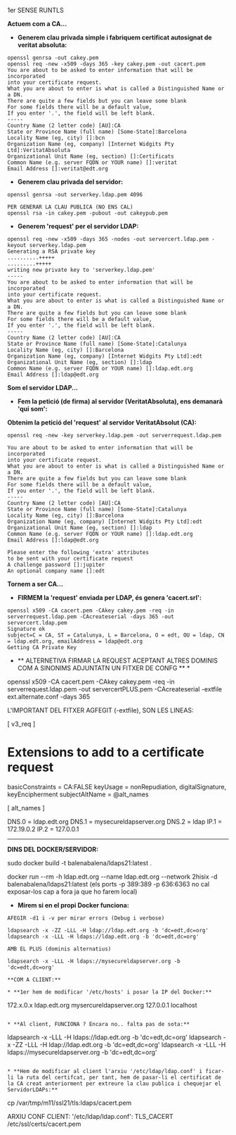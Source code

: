 
1er SENSE RUNTLS


**Actuem com a CA...**

* **Generem clau privada simple i fabriquem certificat autosignat de veritat absoluta:**
```
openssl genrsa -out cakey.pem
openssl req -new -x509 -days 365 -key cakey.pem -out cacert.pem
You are about to be asked to enter information that will be incorporated
into your certificate request.
What you are about to enter is what is called a Distinguished Name or a DN.
There are quite a few fields but you can leave some blank
For some fields there will be a default value,
If you enter '.', the field will be left blank.
-----
Country Name (2 letter code) [AU]:CA
State or Province Name (full name) [Some-State]:Barcelona
Locality Name (eg, city) []:bcn
Organization Name (eg, company) [Internet Widgits Pty Ltd]:VeritatAbsoluta
Organizational Unit Name (eg, section) []:Certificats
Common Name (e.g. server FQDN or YOUR name) []:veritat
Email Address []:veritat@edt.org
```

* **Generem clau privada del servidor:**
```
openssl genrsa -out serverkey.ldap.pem 4096
```


```
PER GENERAR LA CLAU PUBLICA (NO ENS CAL)
openssl rsa -in cakey.pem -pubout -out cakeypub.pem

```

* **Generem 'request' per el servidor LDAP:**

```
openssl req -new -x509 -days 365 -nodes -out servercert.ldap.pem -keyout serverkey.ldap.pem
Generating a RSA private key
..........+++++
.........+++++
writing new private key to 'serverkey.ldap.pem'
-----
You are about to be asked to enter information that will be incorporated
into your certificate request.
What you are about to enter is what is called a Distinguished Name or a DN.
There are quite a few fields but you can leave some blank
For some fields there will be a default value,
If you enter '.', the field will be left blank.
-----
Country Name (2 letter code) [AU]:CA
State or Province Name (full name) [Some-State]:Catalunya
Locality Name (eg, city) []:Barcelona
Organization Name (eg, company) [Internet Widgits Pty Ltd]:edt
Organizational Unit Name (eg, section) []:ldap
Common Name (e.g. server FQDN or YOUR name) []:ldap.edt.org
Email Address []:ldap@edt.org
```

**Som el servidor LDAP...**

* **Fem la petició (de firma) al servidor (VeritatAbsoluta), ens demanarà 'qui som':**

**Obtenim la petició del 'request' al servidor VeritatAbsolut (CA):**

```
openssl req -new -key serverkey.ldap.pem -out serverrequest.ldap.pem

You are about to be asked to enter information that will be incorporated
into your certificate request.
What you are about to enter is what is called a Distinguished Name or a DN.
There are quite a few fields but you can leave some blank
For some fields there will be a default value,
If you enter '.', the field will be left blank.
-----
Country Name (2 letter code) [AU]:CA
State or Province Name (full name) [Some-State]:Catalunya
Locality Name (eg, city) []:Barcelona
Organization Name (eg, company) [Internet Widgits Pty Ltd]:edt
Organizational Unit Name (eg, section) []:ldap
Common Name (e.g. server FQDN or YOUR name) []:ldap.edt.org
Email Address []:ldap@edt.org

Please enter the following 'extra' attributes
to be sent with your certificate request
A challenge password []:jupiter
An optional company name []:edt
```

**Tornem a ser CA...**

* **FIRMEM la 'request' enviada per LDAP, és genera 'cacert.srl':**
```
openssl x509 -CA cacert.pem -CAkey cakey.pem -req -in serverrequest.ldap.pem -CAcreateserial -days 365 -out servercert.ldap.pem
Signature ok
subject=C = CA, ST = Catalunya, L = Barcelona, O = edt, OU = ldap, CN = ldap.edt.org, emailAddress = ldap@edt.org
Getting CA Private Key
```

* ** ALTERNETIVA FIRMAR LA REQUEST ACEPTANT ALTRES DOMINIS COM A SINONIMS  ADJUNTATN UN FITXER DE CONFG ** *

openssl x509 -CA cacert.pem -CAkey cakey.pem -req -in serverrequest.ldap.pem -out servercertPLUS.pem -CAcreateserial -extfile ext.alternate.conf -days 365

L'IMPORTANT DEL FITXER AGFEGIT (-extfile), SON LES LINEAS:

[ v3_req ]

# Extensions to add to a certificate request

basicConstraints = CA:FALSE
keyUsage = nonRepudiation, digitalSignature, keyEncipherment
subjectAltName = @alt_names

[ alt_names ]

DNS.0 = ldap.edt.org
DNS.1 = mysecureldapserver.org
DNS.2 = ldap
IP.1 = 172.19.0.2
IP.2 = 127.0.0.1

-----------------------------------------------------------------------------------------------------  
**DINS DEL DOCKER/SERVIDOR:**

sudo docker build -t balenabalena/ldaps21:latest .

docker run --rm -h ldap.edt.org --name ldap.edt.org --network 2hisix -d balenabalena/ldaps21:latest
(els ports -p 389:389 -p 636:6363 no cal exposar-los cap a fora ja que ho farem local)

* **Mirem si en el propi Docker funciona:**
```
AFEGIR -d1 i -v per mirar errors (Debug i verbose)

ldapsearch -x -ZZ -LLL -H ldap://ldap.edt.org -b 'dc=edt,dc=org'
ldapsearch -x -LLL -H ldaps://ldap.edt.org -b 'dc=edt,dc=org'

AMB EL PLUS (dominis alternatius)

ldapsearch -x -LLL -H ldaps://mysecureldapserver.org -b 'dc=edt,dc=org'

**COM A CLIENT:**

* **1er hem de modificar '/etc/hosts' i posar la IP del Docker:**
```
172.x.0.x	ldap.edt.org mysercureldapserver.org 
127.0.0.1 localhost
```

* **Al client, FUNCIONA ? Encara no.. falta pas de sota:**
```
ldapsearch -x -LLL -H ldaps://ldap.edt.org -b 'dc=edt,dc=org'
ldapsearch -x -ZZ -LLL -H ldap://ldap.edt.org -b 'dc=edt,dc=org'
ldapsearch -x -LLL -H ldaps://mysecureldapserver.org -b 'dc=edt,dc=org'
```

* **Hem de modificar al client l'arxiu '/etc/ldap/ldap.conf' i ficar-li la ruta del certifcat, per tant, hem de pasar-li el certificat de la CA creat anteriorment per extreure la clau publica i chequejar el ServidorLDAPs:**
```
cp /var/tmp/m11/ssl21/tls:ldaps/cacert.pem

ARXIU CONF CLIENT: '/etc/ldap/ldap.conf':
TLS_CACERT	/etc/ssl/certs/cacert.pem
```


